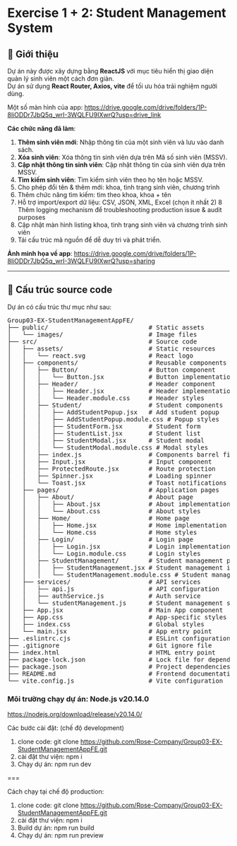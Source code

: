 # Exercise 1 + 2: Student Management System

## 📌 Giới thiệu

Dự án này được xây dựng bằng **ReactJS** với mục tiêu hiển thị giao diện quản lý sinh viên một cách đơn giản.  
Dự án sử dụng **React Router, Axios, vite** để tối ưu hóa trải nghiệm người dùng.

Một số màn hình của app: https://drive.google.com/drive/folders/1P-8liODDr7JbQ5q_wrI-3WQLFU9IXwrQ?usp=drive_link

**Các chức năng đã làm**:
1. **Thêm sinh viên mới**: Nhập thông tin của một sinh viên và lưu vào danh sách.
2. **Xóa sinh viên**: Xóa thông tin sinh viên dựa trên Mã số sinh viên (MSSV).
3. **Cập nhật thông tin sinh viên**: Cập nhật thông tin của sinh viên dựa trên MSSV.
4. **Tìm kiếm sinh viên**: Tìm kiếm sinh viên theo họ tên hoặc MSSV.
5. Cho phép đổi tên & thêm mới: khoa, tình trạng sinh viên, chương trình
6. Thêm chức năng tìm kiếm:  tìm theo khoa, khoa + tên
7. Hỗ trợ import/export dữ liệu: CSV, JSON, XML, Excel (chọn ít nhất 2)
8 Thêm logging mechanism để troubleshooting production issue & audit purposes
9. Cập nhật màn hình listing khoa, tình trạng sinh viên và chương trình sinh viên
10. Tái cấu trúc mã nguồn để dễ duy trì và phát triển.

**Ảnh minh họa về app**: https://drive.google.com/drive/folders/1P-8liODDr7JbQ5q_wrI-3WQLFU9IXwrQ?usp=sharing

---

## 📂 Cấu trúc source code

Dự án có cấu trúc thư mục như sau:
<pre>
Group03-EX-StudentManagementAppFE/
├── public/                           # Static assets
│   └── images/                       # Image files
├── src/                              # Source code
│   ├── assets/                       # Static resources
│   │   └── react.svg                 # React logo
│   ├── components/                   # Reusable components
│   │   ├── Button/                   # Button component
│   │   │   └── Button.jsx            # Button implementation
│   │   ├── Header/                   # Header component
│   │   │   ├── Header.jsx            # Header implementation
│   │   │   └── Header.module.css     # Header styles
│   │   ├── Student/                  # Student components
│   │   │   ├── AddStudentPopup.jsx   # Add student popup
│   │   │   ├── AddStudentPopup.module.css # Popup styles
│   │   │   ├── StudentForm.jsx       # Student form
│   │   │   ├── StudentList.jsx       # Student list
│   │   │   ├── StudentModal.jsx      # Student modal
│   │   │   └── StudentModal.module.css # Modal styles
│   │   ├── index.js                  # Components barrel file
│   │   ├── Input.jsx                 # Input component
│   │   ├── ProtectedRoute.jsx        # Route protection
│   │   ├── Spinner.jsx               # Loading spinner
│   │   └── Toast.jsx                 # Toast notifications
│   ├── pages/                        # Application pages
│   │   ├── About/                    # About page
│   │   │   ├── About.jsx             # About implementation
│   │   │   └── About.css             # About styles
│   │   ├── Home/                     # Home page
│   │   │   ├── Home.jsx              # Home implementation
│   │   │   └── Home.css              # Home styles
│   │   ├── Login/                    # Login page
│   │   │   ├── Login.jsx             # Login implementation
│   │   │   └── Login.module.css      # Login styles
│   │   ├── StudentManagement/        # Student management page
│   │   │   ├── StudentManagement.jsx # Student management implementation
│   │   │   └── StudentManagement.module.css # Student management styles
│   ├── services/                     # API services
│   │   ├── api.js                    # API configuration
│   │   ├── authService.js            # Auth service
│   │   └── studentManagement.js      # Student management service
│   ├── App.jsx                       # Main App component
│   ├── App.css                       # App-specific styles
│   ├── index.css                     # Global styles
│   └── main.jsx                      # App entry point
├── .eslintrc.cjs                     # ESLint configuration
├── .gitignore                        # Git ignore file
├── index.html                        # HTML entry point
├── package-lock.json                 # Lock file for dependencies
├── package.json                      # Project dependencies
├── README.md                         # Frontend documentation
└── vite.config.js                    # Vite configuration
</pre>
### Môi trường chạy dự án: Node.js v20.14.0

https://nodejs.org/download/release/v20.14.0/

Các bước cài đặt: (chế độ development)

1. clone code: git clone https://github.com/Rose-Company/Group03-EX-StudentManagementAppFE.git
2. cài đặt thư viện: npm i
3. Chạy dự án: npm run dev

===

Cách chạy tại chế độ production:

1. clone code: git clone https://github.com/Rose-Company/Group03-EX-StudentManagementAppFE.git
2. cài đặt thư viện: npm i
3. Build dự án: npm run build
4. Chạy dự án: npm run preview
